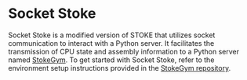 Socket Stoke
============

Socket Stoke is a modified version of STOKE that utilizes socket communication to interact with a Python server. It facilitates the transmission of CPU state and assembly information to a Python server named [StokeGym](https://github.com/kc-ml2/StokeGym). To get started with Socket Stoke, refer to the environment setup instructions provided in the [StokeGym repository](https://github.com/kc-ml2/StokeGym).
